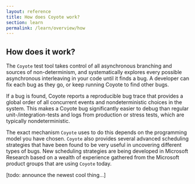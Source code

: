 ```yaml
---
layout: reference
title: How does Coyote work?
section: learn
permalink: /learn/overview/how
---
```


## How does it work?

The `Coyote` test tool takes control of all asynchronous branching and sources of non-determinism, and systematically explores every possible asynchronous interleaving in your code until it finds a bug. A developer can fix each bug as they go, or keep running Coyote to find other bugs.

If a bug is found, Coyote reports a reproducible bug trace that provides a global order of all concurrent events and nondeterministic choices in the system. This makes a Coyote bug significantly easier to debug than regular unit-/integration-tests and logs from production or stress tests, which are typically nondeterministic.

The exact mechanism `Coyote` uses to do this depends on the programming model you have chosen. `Coyote` also provides several advanced scheduling strategies that have been found to be very useful in uncovering different types of bugs. New scheduling strategies are being developed in Microsoft Research based on a wealth of experience gathered from the Microsoft product groups that are using `Coyote` today.

[todo: announce the newest cool thing...]
